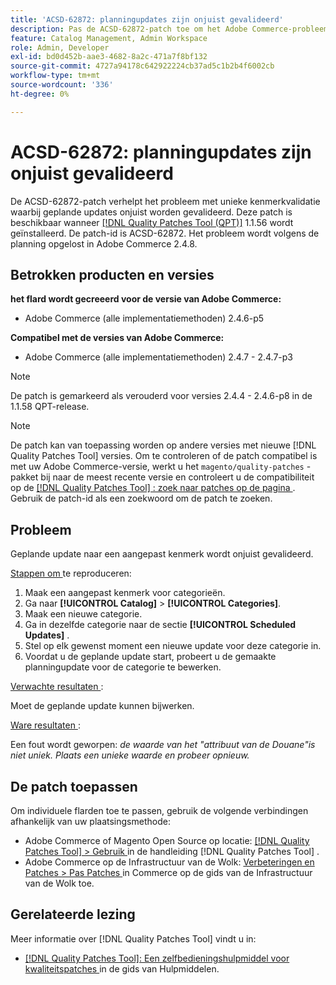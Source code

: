 ```yaml
---
title: 'ACSD-62872: planningupdates zijn onjuist gevalideerd'
description: Pas de ACSD-62872-patch toe om het Adobe Commerce-probleem op te lossen met unieke kenmerkvalidatie waarbij geplande updates onjuist worden gevalideerd.
feature: Catalog Management, Admin Workspace
role: Admin, Developer
exl-id: bd0d452b-aae3-4682-8a2c-471a7f8bf132
source-git-commit: 4727a94178c642922224cb37ad5c1b2b4f6002cb
workflow-type: tm+mt
source-wordcount: '336'
ht-degree: 0%

---
```


# ACSD-62872: planningupdates zijn onjuist gevalideerd

De ACSD-62872-patch verhelpt het probleem met unieke kenmerkvalidatie waarbij geplande updates onjuist worden gevalideerd. Deze patch is beschikbaar wanneer [[!DNL Quality Patches Tool (QPT)]](/help/tools/quality-patches-tool/quality-patches-tool-to-self-serve-quality-patches.md) 1.1.56 wordt geïnstalleerd. De patch-id is ACSD-62872. Het probleem wordt volgens de planning opgelost in Adobe Commerce 2.4.8.

## Betrokken producten en versies

**het flard wordt gecreeerd voor de versie van Adobe Commerce:**

* Adobe Commerce (alle implementatiemethoden) 2.4.6-p5

**Compatibel met de versies van Adobe Commerce:**

* Adobe Commerce (alle implementatiemethoden) 2.4.7 - 2.4.7-p3

>[!NOTE]
>
>De patch is gemarkeerd als verouderd voor versies 2.4.4 - 2.4.6-p8 in de 1.1.58 QPT-release.

>[!NOTE]
>
>De patch kan van toepassing worden op andere versies met nieuwe [!DNL Quality Patches Tool] versies. Om te controleren of de patch compatibel is met uw Adobe Commerce-versie, werkt u het `magento/quality-patches` -pakket bij naar de meest recente versie en controleert u de compatibiliteit op de [[!DNL Quality Patches Tool] : zoek naar patches op de pagina ](https://experienceleague.adobe.com/tools/commerce-quality-patches/index.html?lang=nl-NL) . Gebruik de patch-id als een zoekwoord om de patch te zoeken.

## Probleem

Geplande update naar een aangepast kenmerk wordt onjuist gevalideerd.

<u> Stappen om </u> te reproduceren:

1. Maak een aangepast kenmerk voor categorieën.
1. Ga naar **[!UICONTROL Catalog]** > **[!UICONTROL Categories]**.
1. Maak een nieuwe categorie.
1. Ga in dezelfde categorie naar de sectie **[!UICONTROL Scheduled Updates]** .
1. Stel op elk gewenst moment een nieuwe update voor deze categorie in.
1. Voordat u de geplande update start, probeert u de gemaakte planningupdate voor de categorie te bewerken.

<u> Verwachte resultaten </u>:

Moet de geplande update kunnen bijwerken.

<u> Ware resultaten </u>:

Een fout wordt geworpen: *de waarde van het &quot;attribuut van de Douane&quot;is niet uniek. Plaats een unieke waarde en probeer opnieuw.*

## De patch toepassen

Om individuele flarden toe te passen, gebruik de volgende verbindingen afhankelijk van uw plaatsingsmethode:

* Adobe Commerce of Magento Open Source op locatie: [[!DNL Quality Patches Tool]  > Gebruik ](/help/tools/quality-patches-tool/usage.md) in de handleiding [!DNL Quality Patches Tool] .
* Adobe Commerce op de Infrastructuur van de Wolk: [ Verbeteringen en Patches > Pas Patches ](https://experienceleague.adobe.com/nl/docs/commerce-cloud-service/user-guide/develop/upgrade/apply-patches) in Commerce op de gids van de Infrastructuur van de Wolk toe.

## Gerelateerde lezing

Meer informatie over [!DNL Quality Patches Tool] vindt u in:

* [[!DNL Quality Patches Tool]: Een zelfbedieningshulpmiddel voor kwaliteitspatches ](/help/tools/quality-patches-tool/quality-patches-tool-to-self-serve-quality-patches.md) in de gids van Hulpmiddelen.
